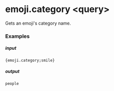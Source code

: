# emoji.category &lt;query&gt;
		
Gets an emoji's category name.

### Examples

##### input
```{emoji.category;smile}```

##### output
```people```